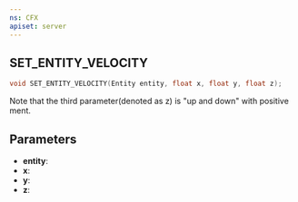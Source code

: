 ```yaml
---
ns: CFX
apiset: server
---
```

## SET_ENTITY_VELOCITY

```c
void SET_ENTITY_VELOCITY(Entity entity, float x, float y, float z);
```

Note that the third parameter(denoted as z) is "up and down" with positive ment.

## Parameters
* **entity**: 
* **x**: 
* **y**: 
* **z**: 

